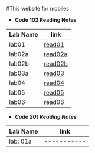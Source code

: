 #This website for mobiles

* **Code 102 Reading Notes**

| Lab Name       | link |
| ----------- | ----------- |
| lab01      | [read01](read01.md)|
| lab02a   | [read02a](lab02a.md)        |
|  lab02b      | [read02b](read01.md)|
|  lab03a      | [read03](readme03.md)|
|  lab04      | [read04](read04.md)|
|  lab05      | [read05](read05.md)|
|  lab06      | [read06](read6.md)|


* ***Code 201  Reading Notes***


| Lab Name       | link |
| ----------- | ----------- |
| lab: 01a    | -----------|